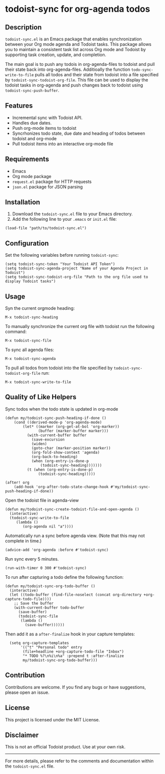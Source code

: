 # todoist-sync for org-agenda todos

## Description

`todoist-sync.el` is an Emacs package that enables synchronization between your Org mode agenda and Todoist tasks. This package allows you to maintain a consistent task list across Org mode and Todoist by supporting task creation, update, and completion.

The main goal is to push any todois in org-agenda-files to todoist and pull their state back into org-agenda-files. Additioally the function `todo-sync-write-to-file` pulls all todos and their state from todoist into a file specified by `todoist-sync-todoist-org-file`. This file can be used to display the todoist tasks in org-agenda and push changes back to todoist using `todoist-sync-push-buffer`.

## Features

- Incremental sync with Todoist API.
- Handles due dates.
- Push org-mode items to todoist
- Syncrhonizes todo state, due date and heading of todos between todoist and org-mode
- Pull todoist items into an interactive org-mode file


## Requirements

- Emacs
- Org mode package
- `request.el` package for HTTP requests
- `json.el` package for JSON parsing

## Installation

1. Download the `todoist-sync.el` file to your Emacs directory.
2. Add the following line to your `.emacs` or `init.el` file:

```elisp
(load-file "path/to/todoist-sync.el")
```

## Configuration

Set the following variables before running `todoist-sync`:

```elisp
(setq todoist-sync-token "Your Todoist API Token")
(setq todoist-sync-agenda-project "Name of your Agenda Project in Todoist")
(setq todoist-sync-todoist-org-file "Path to the org file used to display Todoist tasks")
```

## Usage

Syn the current orgmode heading:

``` elisp
M-x todoist-sync-heading
```

To manually synchronize the current org file with todoist run the following command:

```elisp
M-x todoist-sync-file
```

To sync all agenda files:

```elisp
M-x todoist-sync-agenda
```

To pull all todos from todoist into the file specified by `todoist-sync-todoist-org-file` run:

```elisp
M-x todoist-sync-write-to-file
```

## Quality of Like Helpers

Sync todos when the todo state is updated in org-mode

``` elisp
(defun my/todoist-sync-push-heading-if-done ()
    (cond ((derived-mode-p 'org-agenda-mode)
        (let* ((marker (org-get-at-bol 'org-marker))
               (buffer (marker-buffer marker)))
          (with-current-buffer buffer
            (save-excursion
            (widen)
            (goto-char (marker-position marker))
            (org-fold-show-context 'agenda)
            (org-back-to-heading)
            (when (org-entry-is-done-p
                (todoist-sync-heading)))))))
          (t (when (org-entry-is-done-p)
               (todoist-sync-heading)))))
    
(after! org
    (add-hook 'org-after-todo-state-change-hook #'my/todoist-sync-push-heading-if-done))
```

Open the todoist file in agenda-view

``` elisp
(defun my/todoist-sync-create-todoist-file-and-open-agenda ()
  (interactive)
  (todoist-sync-write-to-file
     (lambda ()
        (org-agenda nil "a"))))
```

Automatically run a sync before agenda view. (Note that this may not complete in time.)
    
```elisp
(advice-add 'org-agenda :before #'todoist-sync)
```

Run sync every 5 minutes.

``` elisp
(run-with-timer 0 300 #'todoist-sync)
```

To run after capturing a todo define the following function:

``` elisp
(defun my/todoist-sync-org-todo-buffer ()
  (interactive)
  (let ((todo-buffer (find-file-noselect (concat org-directory +org-capture-todo-file))))
    ;; Save the buffer
    (with-current-buffer todo-buffer
      (save-buffer)
      (todoist-sync-file
       (lambda ()
         (save-buffer))))))

```

Then add it as a `after-finalize` hook in your capture templates:

``` elisp
  (setq org-capture-templates
       '(("t" "Personal todo" entry
        (file+headline +org-capture-todo-file "Inbox")
        "* TODO %?\n%i\n%a" :prepend t :after-finalize
        my/todoist-sync-org-todo-buffer)))
```

## Contribution

Contributions are welcome. If you find any bugs or have suggestions, please open an issue.

## License

This project is licensed under the MIT License.

## Disclaimer

This is not an official Todoist product. Use at your own risk.

---

For more details, please refer to the comments and documentation within the `todoist-sync.el` file.
